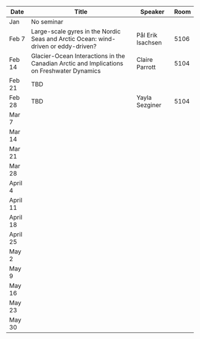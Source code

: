 Date  |  Title                                            |  Speaker                                                                                                |  Room
---------|-----------------------------------------------------|---------------------------------------------------------------------------------------------------------------------|------
Jan | No seminar | 
Feb 7 | Large-scale gyres in the Nordic Seas and Arctic Ocean: wind-driven or eddy-driven? | Pål Erik Isachsen | 5106
Feb 14 | Glacier-Ocean Interactions in the Canadian Arctic and Implications on Freshwater Dynamics | Claire Parrott | 5104
Feb 21 | TBD |
Feb 28 | TBD | Yayla Sezginer | 5104
Mar 7 |
Mar 14 |
Mar 21 |
Mar 28 |
April 4 |
April 11 |
April 18 |
April 25 |
May 2 |
May 9 |
May 16 |
May 23 |
May 30 |